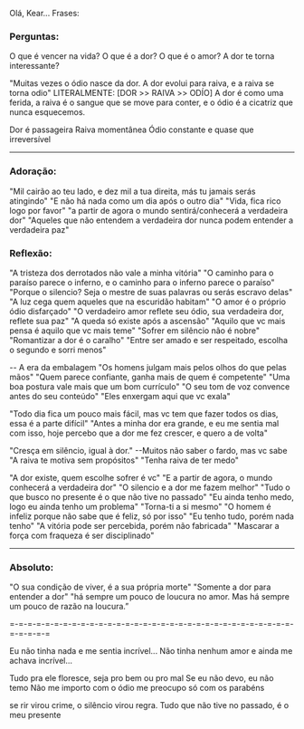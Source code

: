 Olá, Kear...
Frases:

### Perguntas:
O que é vencer na vida?
O que é a dor?
O que é o amor?
A dor te torna interessante?


"Muitas vezes o ódio nasce da dor.  A dor evolui para raiva, e a raiva se torna odio"
LITERALMENTE: [DOR >> RAIVA >> ODÍO]
A dor é como uma ferida,
a raiva é o sangue que se move para conter,
e o ódio é a cicatriz que nunca esquecemos.

Dor é passageira
Raiva momentânea
Ódio constante e quase que irreversível 

---
### Adoração:
"Mil cairão ao teu lado, e dez mil a tua direita, más tu jamais serás atingindo"
"E não há nada como um dia após o outro dia"
"Vida, fica rico logo por favor"
"a partir de agora o mundo sentirá/conhecerá a verdadeira dor" 
"Aqueles que não entendem a verdadeira dor nunca podem entender a verdadeira paz"

### Reflexão:
"A tristeza dos derrotados não vale a minha vitória"
"O caminho para o paraíso parece o inferno, e o caminho para o inferno parece o paraíso"
"Porque o silencio? Seja o mestre de suas palavras ou serás escravo delas"
"A luz cega quem aqueles que na escuridão habitam"
"O amor é o próprio ódio disfarçado"
"O verdadeiro amor reflete seu ódio, sua verdadeira dor, reflete sua paz"
"A queda só existe após a ascensão"
"Aquilo que vc mais pensa é aquilo que vc mais teme"
"Sofrer em silêncio não é nobre"
"Romantizar a dor é o caralho"
"Entre ser amado e ser respeitado, escolha o segundo e sorri menos"

-- A era da embalagem
"Os homens julgam mais pelos olhos do que pelas mãos"
"Quem parece confiante, ganha mais de quem é competente"
"Uma boa postura vale mais que um bom currículo"
"O seu tom de voz convence antes do seu conteúdo"
"Eles enxergam aqui que vc exala"


"Todo dia fica um pouco mais fácil, mas vc tem que fazer todos os dias, essa é a parte difícil"
"Antes a minha dor era grande, e eu me sentia mal com isso, hoje percebo que a dor me fez crescer, e quero a de volta"

"Cresça em silêncio, igual à dor." --Muitos não saber o fardo, mas vc sabe
"A raiva te motiva sem propósitos"
"Tenha raiva de ter medo"

"A dor existe, quem escolhe sofrer é vc"
"E a partir de agora, o mundo conhecerá a verdadeira dor"
"O silencio e a dor me fazem melhor"
"Tudo o que busco no presente é o que não tive no passado"
"Eu ainda tenho medo, logo eu ainda tenho um problema"
"Torna-ti a si mesmo"
"O homem é infeliz porque não sabe que é feliz, só por isso"
"Eu tenho tudo, porém nada tenho"
"A vitória pode ser percebida, porém não fabricada"
"Mascarar a força com fraqueza é ser disciplinado"

---

### Absoluto:
"O sua condição de viver, é a sua própria morte"
"Somente a dor para entender a dor"
"há sempre um pouco de loucura no amor. Mas há sempre um pouco de razão na loucura.”


=-=-=-=-=-=-=-=-=-=-=-=-=-=-=-=-=-=-=-=-=-=-=-=-=-=-=-=-=-=-=-=-=-=-=-=-=

Eu não tinha nada e me sentia incrível...
Não tinha nenhum amor e ainda me achava incrível...

Tudo pra ele floresce, seja pro bem ou pro mal 
Se eu não devo, eu não temo
Não me importo com o ódio me preocupo só com os parabéns


se rir virou crime, o silêncio virou regra.
Tudo que não tive no passado, é o meu presente